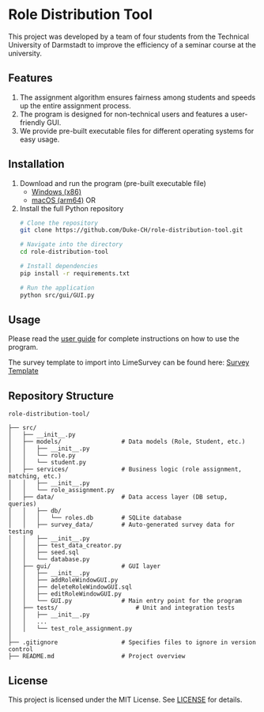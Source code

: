 # Role Distribution Tool
This project was developed by a team of four students from the Technical University of Darmstadt to improve the 
efficiency of a seminar course at the university.

## Features
1. The assignment algorithm ensures fairness among students and speeds up the entire assignment process.
2. The program is designed for non-technical users and features a user-friendly GUI.
3. We provide pre-built executable files for different operating systems for easy usage.

## Installation
1. Download and run the program (pre-built executable file)
   - [Windows (x86)](https://github.com/Duke-CH/role-distribution-tool/releases/latest/download/Rollenverteilungstool_windows_x86.exe) 
   - [macOS (arm64)](https://github.com/Duke-CH/role-distribution-tool/releases/latest/download/Rollenverteilungstool_macOS_arm64)
OR
2. Install the full Python repository
    ```bash
    # Clone the repository
    git clone https://github.com/Duke-CH/role-distribution-tool.git
    
    # Navigate into the directory
    cd role-distribution-tool
    
    # Install dependencies
    pip install -r requirements.txt
    
    # Run the application
    python src/gui/GUI.py
    ```

## Usage
Please read the [user guide](./User%20Guide.pdf) for complete instructions on how to use the program.

The survey template to import into LimeSurvey can be found here: [Survey Template](./Limesurvey_Umfrage.lss)

## Repository Structure
```plaintext
role-distribution-tool/

├── src/
│   ├── __init__.py
│   ├── models/                 # Data models (Role, Student, etc.)
│   │   ├── __init__.py
│   │   └── role.py
│   │   └── student.py
│   ├── services/               # Business logic (role assignment, matching, etc.)
│   │   ├── __init__.py
│   │   └── role_assignment.py
│   ├── data/                   # Data access layer (DB setup, queries)
│   │   ├── db/
│   │   │   └── roles.db        # SQLite database
│   │   ├── survey_data/        # Auto-generated survey data for testing
│   │   ├── __init__.py
│   │   ├── test_data_creator.py
│   │   ├── seed.sql
│   │   └── database.py
│   ├── gui/                    # GUI layer
│   │   ├── __init__.py
│   │   ├── addRoleWindowGUI.py
│   │   ├── deleteRoleWindowGUI.sql
│   │   ├── editRoleWindowGUI.py
│   │   └── GUI.py              # Main entry point for the program
│   ├── tests/                      # Unit and integration tests
│   │   ├── __init__.py
│   │   ...
│   │   └── test_role_assignment.py
│
├── .gitignore                  # Specifies files to ignore in version control
├── README.md                   # Project overview
```

## License
This project is licensed under the MIT License. See [LICENSE](./LICENSE) for details.
